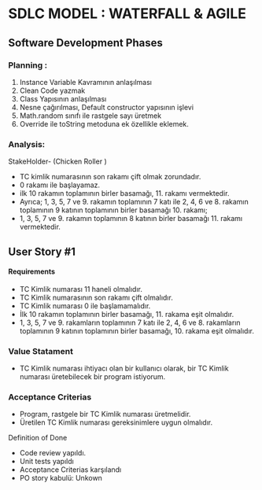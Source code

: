 # SDLC MODEL : WATERFALL & AGILE
## Software Development Phases
### Planning  :
1.	Instance Variable Kavramının anlaşılması
2.	Clean Code yazmak
3.	Class Yapısının anlaşılması
4.	Nesne çağırılması, Default constructor yapısının işlevi
5.	Math.random sınıfı ile rastgele sayı üretmek
6.	Override ile toString metoduna ek özellikle eklemek.

### Analysis:
StakeHolder- (Chicken Roller )

* TC kimlik numarasının son rakamı çift olmak zorundadır.
* 0 rakamı ile başlayamaz.
* ilk 10 rakamın toplamının birler basamağı, 11. rakamı vermektedir.
* Ayrıca; 1, 3, 5, 7 ve 9. rakamın toplamının 7 katı ile 2, 4, 6 ve 8. rakamın toplamının 9 katının toplamının birler basamağı 10. rakamı;
* 1, 3, 5, 7 ve 9. rakamın toplamının 8 katının birler basamağı 11. rakamı vermektedir.
## User Story #1
#### Requirements
* TC Kimlik numarası 11 haneli olmalıdır.
* TC Kimlik numarasının son rakamı çift olmalıdır.
* TC Kimlik numarası 0 ile başlamamalıdır.
* İlk 10 rakamın toplamının birler basamağı, 11. rakama eşit olmalıdır.
* 1, 3, 5, 7 ve 9. rakamların toplamının 7 katı ile 2, 4, 6 ve 8. rakamların toplamının 9 katının toplamının birler basamağı, 10. rakama eşit olmalıdır.
### Value Statament
* TC Kimlik numarası ihtiyacı olan bir kullanıcı olarak, bir TC Kimlik numarası üretebilecek bir program istiyorum.
### Acceptance Criterias
* Program, rastgele bir TC Kimlik numarası üretmelidir.
* Üretilen TC Kimlik numarası gereksinimlere uygun olmalıdır.

Definition of Done
* Code review yapıldı.
* Unit tests yapıldı
* Acceptance Criterias  karşılandı
* PO story kabulü: Unkown


